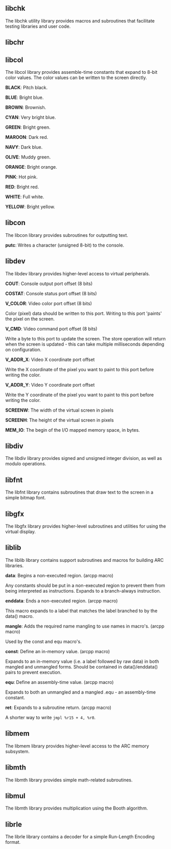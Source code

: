 
libchk
------

The libchk utility library provides macros and subroutines that facilitate
testing libraries and user code.


libchr
------


libcol
------

The libcol library provides assemble-time constants that expand to 8-bit
color values. The color values can be written to the screen directly.


**BLACK**: Pitch black.

**BLUE**: Bright blue.

**BROWN**: Brownish.

**CYAN**: Very bright blue.

**GREEN**: Bright green.

**MAROON**: Dark red.

**NAVY**: Dark blue.

**OLIVE**: Muddy green.

**ORANGE**: Bright orange.

**PINK**: Hot pink.

**RED**: Bright red.

**WHITE**: Full white.

**YELLOW**: Bright yellow.

libcon
------

The libcon library provides subroutines for outputting text.


**putc**: Writes a character (unsigned 8-bit) to the console.


libdev
------

The libdev library provides higher-level access to virtual peripherals.


**COUT**: Console output port offset (8 bits)

**COSTAT**: Console status port offset (8 bits)

**V_COLOR**: Video color port offset (8 bits)

Color (pixel) data should be written to this port. Writing to this port
'paints' the pixel on the screen.

**V_CMD**: Video command port offset (8 bits)

Write a byte to this port to update the screen. The store operation will
return when the screen is updated - this can take multiple milliseconds
depending on configuration.

**V_ADDR_X**: Video X coordinate port offset

Write the X coordinate of the pixel you want to paint to this port before
writing the color.

**V_ADDR_Y**: Video Y coordinate port offset

Write the Y coordinate of the pixel you want to paint to this port before
writing the color.

**SCREENW**: The width of the virtual screen in pixels

**SCREENH**: The height of the virtual screen in pixels

**MEM_IO**: The begin of the I/O mapped memory space, in bytes. 

libdiv
------

The libdiv library provides signed and unsigned integer division, as well as
modulo operations.

libfnt
------

The libfnt library contains subroutines that draw text to the screen in a
simple bitmap font.


libgfx
------

The libgfx library provides higher-level subroutines and utilities for using the virtual display.


liblib
------

The liblib library contains support subroutines and macros for building ARC
libraries.

**data**: Begins a non-executed region. (arcpp macro)

Any constants should be put in a non-executed region to prevent them from
being interpreted as instructions. Expands to a branch-always instruction.

**enddata**: Ends a non-executed region. (arcpp macro)

This macro expands to a label that matches the label branched to by the
data() macro.

**mangle**: Adds the required name mangling to use names in macro's. (arcpp macro)

Used by the const and equ macro's.

**const**: Define an in-memory value. (arcpp macro)

Expands to an in-memory value (i.e. a label followed by raw data) in both
mangled and unmangled forms. Should be contained in data()/enddata() pairs
to prevent execution.

**equ**: Define an assembly-time value. (arcpp macro)

Expands to both an unmangled and a mangled .equ - an assembly-time constant.

**ret**: Expands to a subroutine return. (arcpp macro)

A shorter way to write `jmpl %r15 + 4, %r0`.

libmem
------

The libmem library provides higher-level access to the ARC memory subsystem.


libmth
------

The libmth library provides simple math-related subroutines.


libmul
------

The libmth library provides multiplication using the Booth algorithm.


librle
------

The librle library contains a decoder for a simple Run-Length Encoding
format.

